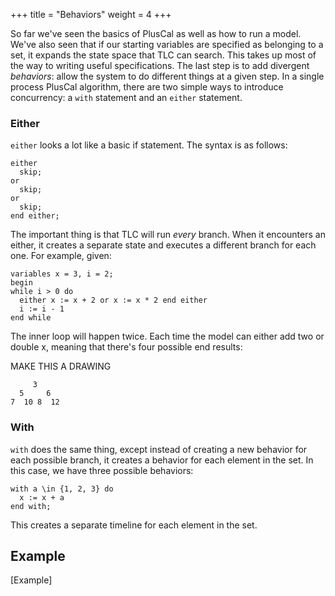 +++
title = "Behaviors"
weight = 4
+++

So far we've seen the basics of PlusCal as well as how to run a model. We've also seen that if our starting variables are specified as belonging to a set, it expands the state space that TLC can search. This takes up most of the way to writing useful specifications. The last step is to add divergent _behaviors_: allow the system to do different things at a given step. In a single process PlusCal algorithm, there are two simple ways to introduce concurrency: a `with` statement and an `either` statement.

### Either
`either` looks a lot like a basic if statement. The syntax is as follows: 

```
either
  skip;
or
  skip;
or
  skip;
end either;
```

The important thing is that TLC will run _every_ branch. When it encounters an either, it creates a separate state and executes a different branch for each one. For example, given:

```
variables x = 3, i = 2;
begin
while i > 0 do
  either x := x + 2 or x := x * 2 end either
  i := i - 1
end while
```

The inner loop will happen twice. Each time the model can either add two or double x, meaning that there's four possible end results:

MAKE THIS A DRAWING
```
     3
  5     6
7  10 8  12
```

### With

`with` does the same thing, except instead of creating a new behavior for each possible branch, it creates a behavior for each element in the set. In this case, we have three possible behaviors:

```
with a \in {1, 2, 3} do
  x := x + a
end with;
```

This creates a separate timeline for each element in the set.

## Example

[Example]
